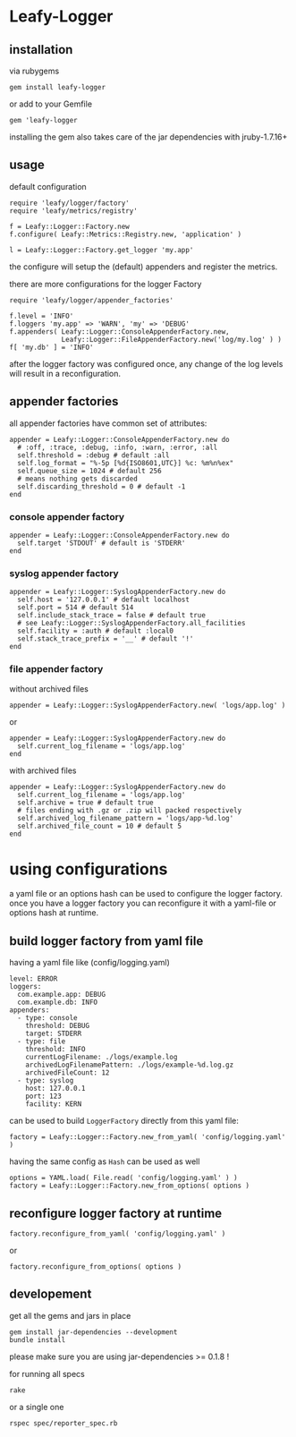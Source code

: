 # Leafy-Logger

## installation

via rubygems
```
gem install leafy-logger
```
or add to your Gemfile
```
gem 'leafy-logger
```

installing the gem also takes care of the jar dependencies with jruby-1.7.16+

## usage

default configuration
```
require 'leafy/logger/factory'
require 'leafy/metrics/registry'

f = Leafy::Logger::Factory.new
f.configure( Leafy::Metrics::Registry.new, 'application' )

l = Leafy::Logger::Factory.get_logger 'my.app'
```

the configure will setup the (default) appenders and register the metrics.

there are more configurations for the logger Factory
```
require 'leafy/logger/appender_factories'

f.level = 'INFO'
f.loggers 'my.app' => 'WARN', 'my' => 'DEBUG'
f.appenders( Leafy::Logger::ConsoleAppenderFactory.new,
             Leafy::Logger::FileAppenderFactory.new('log/my.log' ) )
f[ 'my.db' ] = 'INFO'
```

after the logger factory was configured once, any change of the log levels will result in a reconfiguration.

## appender factories

all appender factories have common set of attributes:
```
appender = Leafy::Logger::ConsoleAppenderFactory.new do
  # :off, :trace, :debug, :info, :warn, :error, :all
  self.threshold = :debug # default :all
  self.log_format = "%-5p [%d{ISO8601,UTC}] %c: %m%n%ex"
  self.queue_size = 1024 # default 256
  # means nothing gets discarded
  self.discarding_threshold = 0 # default -1
end
```

### console appender factory

```
appender = Leafy::Logger::ConsoleAppenderFactory.new do
  self.target 'STDOUT' # default is 'STDERR'
end
```

### syslog appender factory

```
appender = Leafy::Logger::SyslogAppenderFactory.new do
  self.host = '127.0.0.1' # default localhost
  self.port = 514 # default 514
  self.include_stack_trace = false # default true
  # see Leafy::Logger::SyslogAppenderFactory.all_facilities
  self.facility = :auth # default :local0
  self.stack_trace_prefix = '__' # default '!'
end
```

### file appender factory

without archived files

```
appender = Leafy::Logger::SyslogAppenderFactory.new( 'logs/app.log' )
```

or

```
appender = Leafy::Logger::SyslogAppenderFactory.new do
  self.current_log_filename = 'logs/app.log'
end
```

with archived files

```
appender = Leafy::Logger::SyslogAppenderFactory.new do
  self.current_log_filename = 'logs/app.log'
  self.archive = true # default true
  # files ending with .gz or .zip will packed respectively
  self.archived_log_filename_pattern = 'logs/app-%d.log'
  self.archived_file_count = 10 # default 5
end
```

# using configurations

a yaml file or an options hash can be used to configure the logger factory. once you have a logger factory you can reconfigure it with a yaml-file or options hash at runtime.

## build logger factory from yaml file

having a yaml file like (config/logging.yaml)

```
level: ERROR
loggers:
  com.example.app: DEBUG
  com.example.db: INFO
appenders:
  - type: console
    threshold: DEBUG
    target: STDERR
  - type: file
    threshold: INFO
    currentLogFilename: ./logs/example.log
    archivedLogFilenamePattern: ./logs/example-%d.log.gz
    archivedFileCount: 12
  - type: syslog
    host: 127.0.0.1
    port: 123
    facility: KERN
```
can be used to build ```LoggerFactory``` directly from this yaml file:

```
factory = Leafy::Logger::Factory.new_from_yaml( 'config/logging.yaml' )
```

having the same config as ```Hash``` can be used as well

```
options = YAML.load( File.read( 'config/logging.yaml' ) )
factory = Leafy::Logger::Factory.new_from_options( options )
```

## reconfigure logger factory at runtime

```
factory.reconfigure_from_yaml( 'config/logging.yaml' )
```

or

```
factory.reconfigure_from_options( options )
```

## developement

get all the gems and jars in place

    gem install jar-dependencies --development
	bundle install

please make sure you are using jar-dependencies >= 0.1.8 !

for running all specs

	rake

or a single one

    rspec spec/reporter_spec.rb
